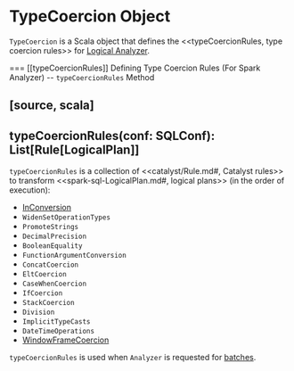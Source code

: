 # TypeCoercion Object

`TypeCoercion` is a Scala object that defines the <<typeCoercionRules, type coercion rules>> for [Logical Analyzer](Analyzer.md#typeCoercionRules).

=== [[typeCoercionRules]] Defining Type Coercion Rules (For Spark Analyzer) -- `typeCoercionRules` Method

[source, scala]
----
typeCoercionRules(conf: SQLConf): List[Rule[LogicalPlan]]
----

`typeCoercionRules` is a collection of <<catalyst/Rule.md#, Catalyst rules>> to transform <<spark-sql-LogicalPlan.md#, logical plans>> (in the order of execution):

* [InConversion](logical-analysis-rules/InConversion.md)
* `WidenSetOperationTypes`
* `PromoteStrings`
* `DecimalPrecision`
* `BooleanEquality`
* `FunctionArgumentConversion`
* `ConcatCoercion`
* `EltCoercion`
* `CaseWhenCoercion`
* `IfCoercion`
* `StackCoercion`
* `Division`
* `ImplicitTypeCasts`
* `DateTimeOperations`
* [WindowFrameCoercion](logical-analysis-rules/WindowFrameCoercion.md)

`typeCoercionRules` is used when `Analyzer` is requested for [batches](Analyzer.md#batches).
